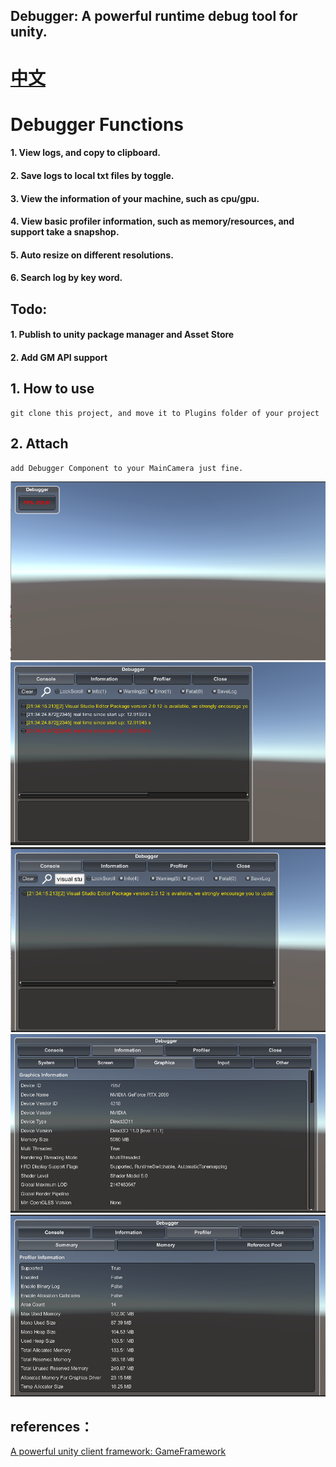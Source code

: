 ## Debugger: A powerful runtime debug tool for unity.
# [中文](https://github.com/FlameskyDexive/Debugger/blob/main/README_CN.md) 
# Debugger Functions
#### 1. View logs, and copy to clipboard. 
#### 2. Save logs to local txt files by toggle.
#### 3. View the information of your machine, such as cpu/gpu. 
#### 4. View basic profiler information, such as memory/resources, and support take a snapshop.
#### 5. Auto resize on different resolutions. 
#### 6. Search log by key word. 

## Todo:
#### 1. Publish to unity package manager and Asset Store
#### 2. Add GM API support

## 1. How to use
	git clone this project, and move it to Plugins folder of your project
	
## 2. Attach
	add Debugger Component to your MainCamera just fine. 
![image](img/1.png)
![image](img/5.png)
![image](img/6.png)
![image](img/3.png)
![image](img/4.png)

## references：
[A powerful unity client framework: GameFramework](https://github.com/EllanJiang/GameFramework)
